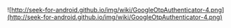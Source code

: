 ![http://seek-for-android.github.io/img/wiki/GoogleOtpAuthenticator-4.png](http://seek-for-android.github.io/img/wiki/GoogleOtpAuthenticator-4.png)